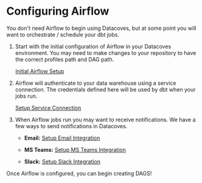 # Configuring Airflow
You don't need Airflow to begin using Datacoves, but at some point you will want to orchestrate / schedule your dbt jobs. 

1. Start with the initial configuration of Airflow in your Datacoves environment. You may need to make changes to your repository to have the correct profiles path and DAG path.

    [Initial Airflow Setup](how-tos/airflow/initial-setup)


2. Airflow will authenticate to your data warehouse using a service connection. The credentials defined here will be used by dbt when your jobs run.

    [Setup Service Connection](how-tos/datacoves/admin/how_to_service_connections.md)

3. When Airflow jobs run you may want to receive notifications. We have a few ways to send notifications in Datacoves. 

    - **Email:** [Setup Email Integration](how-tos/airflow/send-emails)

    - **MS Teams:** [Setup MS Teams Integration](how-tos/airflow/send-ms-teams-notifications)

    - **Slack:** [Setup Slack Integration](how-tos/airflow/send-slack-notifications)

Once Airflow is configured, you can begin creating DAGS!
